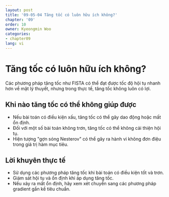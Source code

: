 ```yaml
---
layout: post
title: '09-05-04 Tăng tốc có luôn hữu ích không?'
chapter: '09'
order: 10
owner: Kyeongmin Woo
categories:
- chapter09
lang: vi
---
```


# Tăng tốc có luôn hữu ích không?

Các phương pháp tăng tốc như FISTA có thể đạt được tốc độ hội tụ nhanh hơn về mặt lý thuyết, nhưng trong thực tế, tăng tốc không luôn có lợi.

## Khi nào tăng tốc có thể không giúp được
- Nếu bài toán có điều kiện xấu, tăng tốc có thể gây dao động hoặc mất ổn định.
- Đối với một số bài toán không trơn, tăng tốc có thể không cải thiện hội tụ.
- Hiện tượng "gợn sóng Nesterov" có thể gây ra hành vi không đơn điệu trong giá trị hàm mục tiêu.

## Lời khuyên thực tế
- Sử dụng các phương pháp tăng tốc khi bài toán có điều kiện tốt và trơn.
- Giám sát hội tụ và ổn định khi áp dụng tăng tốc.
- Nếu xảy ra mất ổn định, hãy xem xét chuyển sang các phương pháp gradient gần kề tiêu chuẩn.